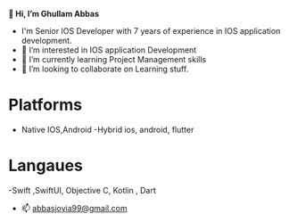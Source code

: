  **👋 Hi, I’m Ghullam Abbas** 

- I'm Senior IOS Developer with 7 years of experience in IOS application development.
- 👀 I’m interested in IOS application Development
- 🌱 I’m currently learning Project Management skills
- 💞️ I’m looking to collaborate on Learning stuff.
# Platforms
- Native IOS,Android
-Hybrid ios, android, flutter
# Langaues
-Swift ,SwiftUI, Objective C, Kotlin , Dart
- 📫 abbasjoyia99@gmail.com
<!---
abbasjoyia99/abbasjoyia99 is a ✨ special ✨ repository because its `README.md` (this file) appears on your GitHub profile.
You can click the Preview link to take a look at your changes.
--->
